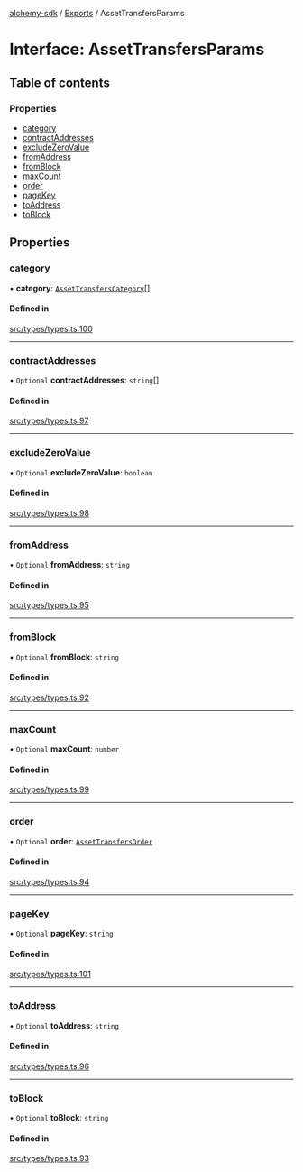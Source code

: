 [alchemy-sdk](../README.md) / [Exports](../modules.md) / AssetTransfersParams

# Interface: AssetTransfersParams

## Table of contents

### Properties

- [category](AssetTransfersParams.md#category)
- [contractAddresses](AssetTransfersParams.md#contractaddresses)
- [excludeZeroValue](AssetTransfersParams.md#excludezerovalue)
- [fromAddress](AssetTransfersParams.md#fromaddress)
- [fromBlock](AssetTransfersParams.md#fromblock)
- [maxCount](AssetTransfersParams.md#maxcount)
- [order](AssetTransfersParams.md#order)
- [pageKey](AssetTransfersParams.md#pagekey)
- [toAddress](AssetTransfersParams.md#toaddress)
- [toBlock](AssetTransfersParams.md#toblock)

## Properties

### category

• **category**: [`AssetTransfersCategory`](../enums/AssetTransfersCategory.md)[]

#### Defined in

[src/types/types.ts:100](https://github.com/alchemyplatform/alchemy-sdk-js/blob/ae75103/src/types/types.ts#L100)

___

### contractAddresses

• `Optional` **contractAddresses**: `string`[]

#### Defined in

[src/types/types.ts:97](https://github.com/alchemyplatform/alchemy-sdk-js/blob/ae75103/src/types/types.ts#L97)

___

### excludeZeroValue

• `Optional` **excludeZeroValue**: `boolean`

#### Defined in

[src/types/types.ts:98](https://github.com/alchemyplatform/alchemy-sdk-js/blob/ae75103/src/types/types.ts#L98)

___

### fromAddress

• `Optional` **fromAddress**: `string`

#### Defined in

[src/types/types.ts:95](https://github.com/alchemyplatform/alchemy-sdk-js/blob/ae75103/src/types/types.ts#L95)

___

### fromBlock

• `Optional` **fromBlock**: `string`

#### Defined in

[src/types/types.ts:92](https://github.com/alchemyplatform/alchemy-sdk-js/blob/ae75103/src/types/types.ts#L92)

___

### maxCount

• `Optional` **maxCount**: `number`

#### Defined in

[src/types/types.ts:99](https://github.com/alchemyplatform/alchemy-sdk-js/blob/ae75103/src/types/types.ts#L99)

___

### order

• `Optional` **order**: [`AssetTransfersOrder`](../enums/AssetTransfersOrder.md)

#### Defined in

[src/types/types.ts:94](https://github.com/alchemyplatform/alchemy-sdk-js/blob/ae75103/src/types/types.ts#L94)

___

### pageKey

• `Optional` **pageKey**: `string`

#### Defined in

[src/types/types.ts:101](https://github.com/alchemyplatform/alchemy-sdk-js/blob/ae75103/src/types/types.ts#L101)

___

### toAddress

• `Optional` **toAddress**: `string`

#### Defined in

[src/types/types.ts:96](https://github.com/alchemyplatform/alchemy-sdk-js/blob/ae75103/src/types/types.ts#L96)

___

### toBlock

• `Optional` **toBlock**: `string`

#### Defined in

[src/types/types.ts:93](https://github.com/alchemyplatform/alchemy-sdk-js/blob/ae75103/src/types/types.ts#L93)
